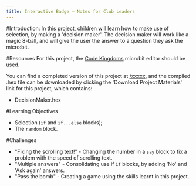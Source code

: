 ```yaml
---
title: Interactive Badge — Notes for Club Leaders
---
```


#Introduction:
In this project, children will learn how to make use of selection, by making a 'decision maker'. The decision maker will work like a magic 8-ball, and will give the user the answer to a question they ask the micro:bit.

#Resources
For this project, the [Code Kingdoms](http://jumpto.cc/mb-new) microbit editor should be used.

You can find a completed version of this project at <a href="http://">/xxxxx</a>, and the compiled .hex file can be downloaded by clicking the 'Download Project Materials' link for this project, which contains:

+ DecisionMaker.hex

#Learning Objectives
+ Selection (`if` and `if...else` blocks);
+ The `random` block.

#Challenges
+ "Fixing the scrolling text!" - Changing the number in a `say` block to fix a problem with the speed of scrolling text.
+ "Multiple answers" - Consolidating use if `if` blocks, by adding 'No' and 'Ask again' answers.
+ "Pass the bomb" - Creating a game using the skills learnt in this project.